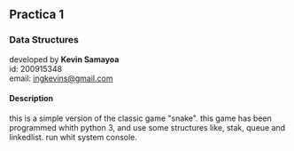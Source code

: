 ## Practica 1
### Data Structures

developed by **Kevin Samayoa**<br>
id: 200915348<br>
email: ingkevins@gmail.com<br>


#### Description
this is a simple version of the classic game "snake". this game has been programmed whith python 3, and use some structures like, stak, queue and linkedlist. run whit system console.
